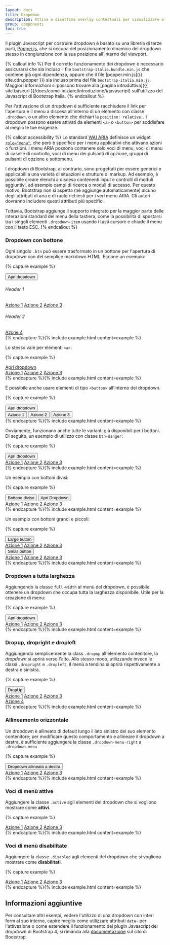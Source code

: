 ```yaml
---
layout: docs
title: Dropdown
description: Attiva o disattiva overlay contestuali per visualizzare elenchi di link e altro ancora con questi menù a tendina.
group: componenti
toc: true
---
```


Il plugin Javascript per costruire dropdown è basato su una libreria di terze parti, [Popper.js](https://popper.js.org/), che si occupa del posizionamento dinamico del dropdown stesso in congiunzione con la sua posizione all'interno del viewport.

{% callout info %}
Per il corretto funzionamento dei dropdown è necessario assicurarsi che sia incluso il file `bootstrap-italia.bundle.min.js` che contiene già ogni dipendenza, oppure che il file [popper.min.js]({{ site.cdn.popper }}) sia incluso prima del file `bootstrap-italia.min.js`. Maggiori informazioni si possono trovare alla [pagina introduttiva]({{ site.baseurl }}/docs/come-iniziare/introduzione/#javascript) sull'utilizzo del Javascript di Bootstrap Italia.
{% endcallout %}

Per l'attivazione di un dropdown è sufficiente racchiudere il link per l'apertura e il menu a discesa all'interno di un elemento con classe `.dropdown`, o un altro elemento che dichiari la `position: relative;`. I dropdown possono essere attivati da elementi `<a>` o `<button>` per soddisfare al meglio le tue esigenze.

{% callout accessibility %}
Lo standard [WAI ARIA](https://www.w3.org/TR/wai-aria/) definisce un widget [`role="menu"`](https://www.w3.org/TR/wai-aria/roles#menu), che però è specifico per i menu applicativi che attivano azioni o funzioni. I menu ARIA possono contenere solo voci di menu, voci di menu di caselle di controllo, voci di menu dei pulsanti di opzione, gruppi di pulsanti di opzione e sottomenu.

I dropdown di Bootstrap, al contrario, sono progettati per essere generici e applicabili a una varietà di situazioni e strutture di markup. Ad esempio, è possibile creare elenchi a discesa contenenti input e controlli di moduli aggiuntivi, ad esempio campi di ricerca o moduli di accesso. Per questo motivo, Bootstrap non si aspetta (né aggiunge automaticamente) alcuno degli attributi di aria e di ruolo richiesti per i veri menu ARIA. Gli autori dovranno includere questi attributi più specifici.

Tuttavia, Bootstrap aggiunge il supporto integrato per la maggior parte delle interazioni standard del menu della tastiera, come la possibilità di spostarsi tra i singoli elementi `.dropdown-item` usando i tasti cursore e chiude il menu con il tasto ESC.
{% endcallout %}

### Dropdown con bottone

Ogni singolo `.btn` può essere trasformato in un bottone per l'apertura di dropdown con del semplice markdown HTML. Eccone un esempio:

{% capture example %}
<div class="dropdown">
  <button class="btn btn-secondary dropdown-toggle" type="button" id="dropdownMenuButton" data-toggle="dropdown" aria-haspopup="true" aria-expanded="false">
    Apri dropdown
  </button>
  <div class="dropdown-menu" aria-labelledby="dropdownMenuButton">
    <h6 class="dropdown-header">Header 1</h6>
    <a class="dropdown-item" href="#">Azione 1</a>
    <a class="dropdown-item" href="#">Azione 2</a>
    <a class="dropdown-item" href="#">Azione 3</a>
    <div class="dropdown-divider"></div>
    <h6 class="dropdown-header">Header 2</h6>
    <a class="dropdown-item" href="#">Azone 4</a>
  </div>
</div>
{% endcapture %}{% include example.html content=example %}

Lo stesso vale per elementi `<a>`:

{% capture example %}
<div class="dropdown show">
  <a class="btn btn-secondary dropdown-toggle" href="#" role="button" id="dropdownMenuLink" data-toggle="dropdown" aria-haspopup="true" aria-expanded="false">
    Apri dropdown
  </a>
  <div class="dropdown-menu" aria-labelledby="dropdownMenuLink">
    <a class="dropdown-item" href="#">Azione 1</a>
    <a class="dropdown-item" href="#">Azione 2</a>
    <a class="dropdown-item" href="#">Azione 3</a>
  </div>
</div>
{% endcapture %}{% include example.html content=example %}

È possibile anche usare elementi di tipo `<button>` all'interno dei dropdown.

{% capture example %}
<div class="dropdown">
  <button class="btn btn-secondary dropdown-toggle" type="button" id="dropdownMenu2" data-toggle="dropdown" aria-haspopup="true" aria-expanded="false">
    Apri dropdown
  </button>
  <div class="dropdown-menu" aria-labelledby="dropdownMenu2">
    <button class="dropdown-item" type="button">Azione 1</button>
    <button class="dropdown-item" type="button">Azione 2</button>
    <button class="dropdown-item" type="button">Azione 3</button>
  </div>
</div>
{% endcapture %}{% include example.html content=example %}

Ovviamente, funzionano anche tutte le varianti già disponibili per i bottoni. Di seguito, un esempio di utilizzo con classe `btn-danger`:

{% capture example %}
<div class="btn-group">
  <button type="button" class="btn btn-danger dropdown-toggle" data-toggle="dropdown" aria-haspopup="true" aria-expanded="false">
    Apri dropdown
  </button>
  <div class="dropdown-menu">
    <a class="dropdown-item" href="#">Azione 1</a>
    <a class="dropdown-item" href="#">Azione 2</a>
    <a class="dropdown-item" href="#">Azione 3</a>
  </div>
</div>
{% endcapture %}{% include example.html content=example %}

Un esempio con bottoni divisi:

{% capture example %}
<div class="btn-group">
  <button type="button" class="btn btn-secondary">Bottone diviso</button>
  <button type="button" class="btn btn-secondary dropdown-toggle dropdown-toggle-split" data-toggle="dropdown" aria-haspopup="true" aria-expanded="false">
    <span class="sr-only">Apri Dropdown</span>
  </button>
  <div class="dropdown-menu">
    <a class="dropdown-item" href="#">Azione 1</a>
    <a class="dropdown-item" href="#">Azione 2</a>
    <a class="dropdown-item" href="#">Azione 3</a>
  </div>
</div>
{% endcapture %}{% include example.html content=example %}

Un esempio con bottoni grandi e piccoli:

{% capture example %}
<div class="btn-group">
  <button class="btn btn-secondary btn-lg dropdown-toggle" type="button" data-toggle="dropdown" aria-haspopup="true" aria-expanded="false">
    Large button
  </button>
  <div class="dropdown-menu">
    <a class="dropdown-item" href="#">Azione 1</a>
    <a class="dropdown-item" href="#">Azione 2</a>
    <a class="dropdown-item" href="#">Azione 3</a>
  </div>
</div>
<div class="btn-group">
  <button class="btn btn-secondary btn-sm dropdown-toggle" type="button" data-toggle="dropdown" aria-haspopup="true" aria-expanded="false">
    Small button
  </button>
  <div class="dropdown-menu">
    <a class="dropdown-item" href="#">Azione 1</a>
    <a class="dropdown-item" href="#">Azione 2</a>
    <a class="dropdown-item" href="#">Azione 3</a>
  </div>
</div>
{% endcapture %}{% include example.html content=example %}

### Dropdown a tutta larghezza

Aggiungendo la classe `full-width` al menù del dropdown, è possibile ottenere un dropdown che occupa tutta la larghezza disponibile. Utile per la creazione di menu:

{% capture example %}
<div class="dropdown">
  <button class="btn btn-secondary dropdown-toggle" type="button" id="dropdownMenuButton" data-toggle="dropdown" aria-haspopup="true" aria-expanded="false">
    Apri dropdown
  </button>
  <div class="dropdown-menu full-width" aria-labelledby="dropdownMenuButton">
      <a class="dropdown-item" href="#">Azione 1</a>
      <a class="dropdown-item" href="#">Azione 2</a>
      <a class="dropdown-item" href="#">Azione 3</a>
  </div>
</div>
{% endcapture %}{% include example.html content=example %}

### Dropup, dropright e dropleft

Aggiungendo semplicemente la class `.dropup` all'elemento contenitore, la _dropdown_ si aprirà verso l'alto. Allo stesso modo, utilizzando invece le classi `.dropright` e `.dropleft`, il menù a tendina si aprirà rispettivamente a destra e sinistra.

{% capture example %}
<div class="btn-group dropup">
  <button type="button" class="btn btn-secondary dropdown-toggle" data-toggle="dropdown" aria-haspopup="true" aria-expanded="false">
    DropUp
  </button>
  <div class="dropdown-menu">
    <a class="dropdown-item" href="#">Azione 1</a>
    <a class="dropdown-item" href="#">Azione 2</a>
    <a class="dropdown-item" href="#">Azione 3</a>
    <div class="dropdown-divider"></div>
    <a class="dropdown-item" href="#">Azione 4</a>
  </div>
</div>
{% endcapture %}{% include example.html content=example %}

### Allineamento orizzontale

Un dropdown è allineato di default lungo il lato sinistro del suo elemento contenitore; per modificare questo comportamento e allineare il dropdown a destra, è sufficiente aggiungere la classe `.dropdown-menu-right` a `.dropdown-menu`

{% capture example %}
<div class="btn-group">
  <button type="button" class="btn btn-secondary dropdown-toggle" data-toggle="dropdown" aria-haspopup="true" aria-expanded="false">
    Dropdown allineato a destra
  </button>
  <div class="dropdown-menu dropdown-menu-right">
    <a class="dropdown-item" href="#">Azione 1</a>
    <a class="dropdown-item" href="#">Azione 2</a>
    <a class="dropdown-item" href="#">Azione 3</a>
  </div>
</div>
{% endcapture %}{% include example.html content=example %}

### Voci di menù attive

Aggiungere la classe `.active` agli elementi del dropdown che si vogliono mostrare come **attivi**.

{% capture example %}
<div class="dropdown-menu">
  <a class="dropdown-item" href="#">Azione 1</a>
  <a class="dropdown-item active" href="#">Azione 2</a>
  <a class="dropdown-item" href="#">Azione 3</a>
</div>
{% endcapture %}{% include example.html content=example %}

### Voci di menù disabilitate

Aggiungere la classe `.disabled` agli elementi del dropdown che si vogliono mostrare come **disabilitati**.

{% capture example %}
<div class="dropdown-menu">
  <a class="dropdown-item" href="#">Azione 1</a>
  <a class="dropdown-item disabled" href="#">Azione 2</a>
  <a class="dropdown-item" href="#">Azione 3</a>
</div>
{% endcapture %}{% include example.html content=example %}

## Informazioni aggiuntive

Per consultare altri esempi, vedere l'utilizzo di una dropdown con interi form al suo interno, capire meglio come utilizzare attributi `data-` per l'attivazione o come estendere il funzionamento del plugin Javascript del dropdown di Bootstrap 4, si rimanda alla [documentazione](https://getbootstrap.com/docs/4.0/components/dropdowns/) sul sito di Bootstrap.
